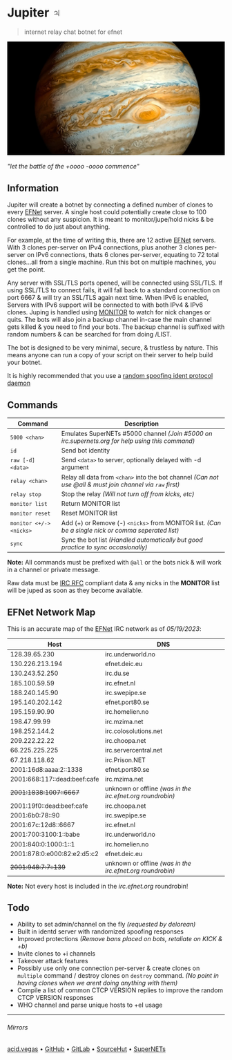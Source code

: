 # Jupiter ♃
> internet relay chat botnet for efnet

![](.screens/jupiter.png)

*"let the battle of the +oooo -oooo commence"*

## Information
Jupiter will create a botnet by connecting a defined number of clones to every [EFNet](http://efnet.org) server. A single host could potentially create close to 100 clones without any suspicion. It is meant to monitor/jupe/hold nicks & be controlled to do just about anything.

For example, at the time of writing this, there are 12 active [EFNet](http://efnet.org) servers. With 3 clones per-server on IPv4 connections, plus another 3 clones per-server on IPv6 connections, thats 6 clones per-server, equating to 72 total clones...all from a single machine. Run this bot on multiple machines, you get the point.

Any server with SSL/TLS ports opened, will be connected using SSL/TLS. If using SSL/TLS to connect fails, it will fall back to a standard connection on port 6667 & will try an SSL/TLS again next time. When IPv6 is enabled, Servers with IPv6 support will be connected to with both IPv4 & IPv6 clones. Juping is handled using [MONITOR](https://ircv3.net/specs/extensions/monitor) to watch for nick changes or quits. The bots will also join a backup channel in-case the main channel gets killed & you need to find your bots. The backup channel is suffixed with random numbers & can be searched for from doing /LIST.

The bot is designed to be very minimal, secure, & trustless by nature. This means anyone can run a copy of your script on their server to help build your botnet.

It is highly recommended that you use a [random spoofing ident protocol daemon](https://github.com/acidvegas/random/blob/master/irc/identd.py)

## Commands
| Command                | Description                                                                                                |
| ---------------------- | ---------------------------------------------------------------------------------------------------------- |
| `5000 <chan>`          | Emulates SuperNETs #5000 channel *(Join #5000 on irc.supernets.org for help using this command)*           |
| `id`                   | Send bot identity                                                                                          |
| `raw [-d] <data>`      | Send `<data>` to server, optionally delayed with -d argument                                               |
| `relay <chan>`         | Relay all data from `<chan>` into the bot channel *(Can not use @all & must join channel via `raw` first)* |
| `relay stop`           | Stop the relay *(Will not turn off from kicks, etc)*                                                       |
| `monitor list`         | Return MONITOR list                                                                                        |
| `monitor reset`        | Reset MONITOR list                                                                                         |
| `monitor <+/-><nicks>` | Add (+) or Remove (-) `<nicks>` from MONITOR list. *(Can be a single nick or comma seperated list)*        |
| `sync`                 | Sync the bot list *(Handled automatically but good practice to sync occasionally)*                         |

**Note:** All commands must be prefixed with `@all` or the bots nick & will work in a channel or private message.

Raw data must be [IRC RFC](https://www.rfc-editor.org/rfc/rfc2812) compliant data & any nicks in the **MONITOR** list will be juped as soon as they become available.

## EFNet Network Map
This is an accurate map of the [EFNet](http://efnet.org) IRC network as of *05/19/2023*:

| Host                         | DNS                                                        |
| ---------------------------- | ---------------------------------------------------------- |
| 128.39.65.230                | irc.underworld.no                                          |
| 130.226.213.194              | efnet.deic.eu                                              |
| 130.243.52.250               | irc.du.se                                                  |
| 185.100.59.59                | irc.efnet.nl                                               |
| 188.240.145.90               | irc.swepipe.se                                             |
| 195.140.202.142              | efnet.port80.se                                            |
| 195.159.90.90                | irc.homelien.no                                            |
| 198.47.99.99                 | irc.mzima.net                                              |
| 198.252.144.2                | irc.colosolutions.net                                      |
| 209.222.22.22                | irc.choopa.net                                             |
| 66.225.225.225               | irc.servercentral.net                                      |
| 67.218.118.62                | irc.Prison.NET                                             |
| 2001:16d8:aaaa:2::1338       | efnet.port80.se                                            |
| 2001:668:117::dead:beef:cafe | irc.mzima.net                                              |
| ~~2001:1838:1007::6667~~     | unknown or offline *(was in the irc.efnet.org roundrobin)* |
| 2001:19f0::dead:beef:cafe    | irc.choopa.net                                             |
| 2001:6b0:78::90              | irc.swepipe.se                                             |
| 2001:67c:12d8::6667          | irc.efnet.nl                                               |
| 2001:700:3100:1::babe        | irc.underworld.no                                          |
| 2001:840:0:1000:1::1         | irc.homelien.no                                            |
| 2001:878:0:e000:82:e2:d5:c2  | efnet.deic.eu                                              |
| ~~2001:948:7:7::139~~        | unknown or offline *(was in the irc.efnet.org roundrobin)* |

**Note:** Not every host is included in the *irc.efnet.org* roundrobin!

## Todo
- Ability to set admin/channel on the fly *(requested by delorean)*
- Built in identd server with randomized spoofing responses
- Improved protections *(Remove bans placed on bots, retaliate on KICK & +b)*
- Invite clones to +i channels
- Takeover attack features
- Possibly use only one connection per-server & create clones on `multiple` command / destroy clones on `destroy` command. *(No point in having clones when we arent doing anything with them)*
- Compile a list of common CTCP VERSION replies to improve the random CTCP VERSION responses
- WHO channel and parse unique hosts to +eI usage

___

###### Mirrors
[acid.vegas](https://git.acid.vegas/jupiter) • [GitHub](https://github.com/acidvegas/jupiter) • [GitLab](https://gitlab.com/acidvegas/jupiter) • [SourceHut](https://git.sr.ht/~acidvegas/jupiter) • [SuperNETs](https://git.supernets.org/acidvegas/jupiter)
